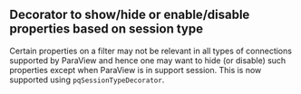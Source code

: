 ## Decorator to show/hide or enable/disable properties based on session type

Certain properties on a filter may not be relevant in all types of connections
supported by ParaView and hence one may want to hide (or disable) such
properties except when ParaView is in support session. This is now supported
using `pqSessionTypeDecorator`.
